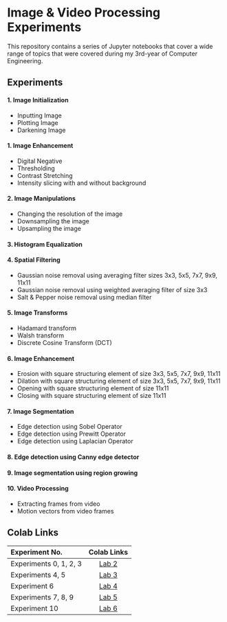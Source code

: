 # Image & Video Processing Experiments
This repository contains a series of Jupyter notebooks that cover a wide range of topics that were covered during my 3rd-year of Computer Engineering.

## Experiments
#### 1. Image Initialization
- Inputting Image
- Plotting Image
- Darkening Image
#### 1. Image Enhancement
- Digital Negative
- Thresholding
- Contrast Stretching
- Intensity slicing with and without background
#### 2. Image Manipulations
- Changing the resolution of the image
- Downsampling the image
- Upsampling the image
#### 3. Histogram Equalization
#### 4. Spatial Filtering
- Gaussian noise removal using averaging filter sizes 3x3, 5x5, 7x7, 9x9, 11x11
- Gaussian noise removal using weighted averaging filter of size 3x3
- Salt & Pepper noise removal using median filter
#### 5. Image Transforms
- Hadamard transform
- Walsh transform
- Discrete Cosine Transform (DCT)
#### 6. Image Enhancement
- Erosion with square structuring element of size 3x3, 5x5, 7x7, 9x9, 11x11
- Dilation with square structuring element of size 3x3, 5x5, 7x7, 9x9, 11x11
- Opening with square structuring element of size 11x11
- Closing with square structuring element of size 11x11
#### 7. Image Segmentation
- Edge detection using Sobel Operator
- Edge detection using Prewitt Operator
- Edge detection using Laplacian Operator
#### 8. Edge detection using Canny edge detector
#### 9. Image segmentation using region growing
#### 10. Video Processing
- Extracting frames from video
- Motion vectors from video frames

## Colab Links
| Experiment No. | Colab Links |
| :---         |     :---:      |
| Experiments 0, 1, 2, 3   | [Lab 2](https://colab.research.google.com/drive/1qVAyDInSstGoZNI3enQGChXBvlvfbgQg?usp=sharing)|
| Experiments 4, 5     | [Lab 3](https://colab.research.google.com/drive/1WrfcjicDbl77fN-1lAIJbeWdgrYU3ytf?usp=sharing)|
| Experiment 6  | [Lab 4](https://colab.research.google.com/drive/1oR7JGxeH5JfKqfDXIieHJV7GkFkoooO9?usp=sharing)|
| Experiments 7, 8, 9  | [Lab 5](https://colab.research.google.com/drive/1wSkqxP-5vGFJV_S9qd5etpux87o7MWM0?usp=sharing)|
| Experiment 10  | [Lab 6](https://colab.research.google.com/drive/1eh--o4bn9ogdBueq5oFfxxKmgU2n-xMN?usp=sharing)|

